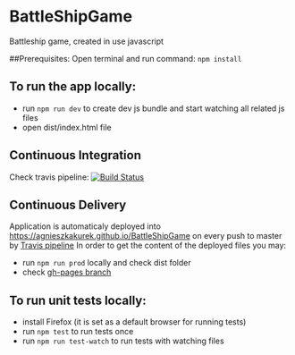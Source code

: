 # BattleShipGame
Battleship game, created in use javascript

##Prerequisites:
Open terminal and run command: `npm install`

## To run the app locally:
* run `npm run dev` to create dev js bundle and start watching all related js files
* open dist/index.html file

## Continuous Integration
Check travis pipeline:
[![Build Status](https://travis-ci.org/AgnieszkaKurek/BattleShipGame.svg?branch=master)](https://travis-ci.org/AgnieszkaKurek/BattleShipGame)

## Continuous Delivery
Application is automaticaly deployed into https://agnieszkakurek.github.io/BattleShipGame on every push to master by [Travis pipeline](https://travis-ci.org/AgnieszkaKurek/BattleShipGame)
In order to get the content of the deployed files you may:
* run `npm run prod` locally and check dist folder
* check [gh-pages branch](https://github.com/AgnieszkaKurek/BattleShipGame/tree/gh-pages)

## To run unit tests locally:
* install Firefox (it is set as a default browser for running tests)
* run `npm test` to run tests once
* run `npm run test-watch` to run tests with watching files
